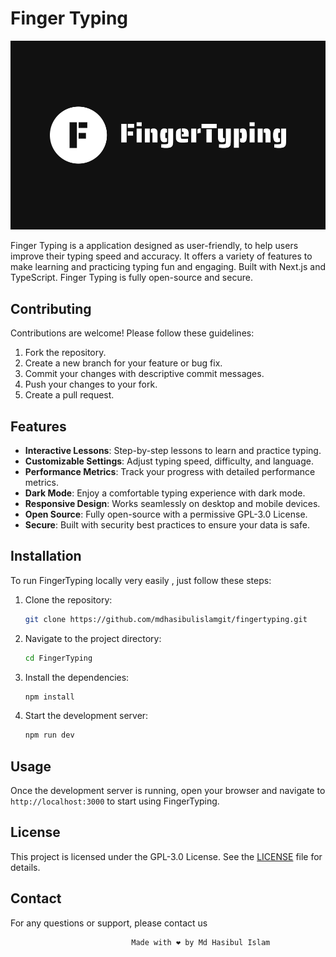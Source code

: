 # Finger Typing

![FingerTyping Logo](/public/logo.png)

Finger Typing is a  application designed as user-friendly, to help users improve their typing speed and accuracy. It offers a variety of features to make learning and practicing typing fun and engaging. Built with Next.js and TypeScript.  Finger Typing is fully open-source and secure.

## Contributing

Contributions are welcome! Please follow these guidelines:

1. Fork the repository.
2. Create a new branch for your feature or bug fix.
3. Commit your changes with descriptive commit messages.
4. Push your changes to your fork.
5. Create a pull request.

## Features

- **Interactive Lessons**: Step-by-step lessons to learn and practice typing.
- **Customizable Settings**: Adjust typing speed, difficulty, and language.
- **Performance Metrics**: Track your progress with detailed performance metrics.
- **Dark Mode**: Enjoy a comfortable typing experience with dark mode.
- **Responsive Design**: Works seamlessly on desktop and mobile devices.
- **Open Source**: Fully open-source with a permissive GPL-3.0 License.
- **Secure**: Built with security best practices to ensure your data is safe.

## Installation

To run FingerTyping locally very easily , just  follow these steps:

1. Clone the repository:
   ```bash
   git clone https://github.com/mdhasibulislamgit/fingertyping.git
   ```

2. Navigate to the project directory:
   ```bash
   cd FingerTyping
   ```

3. Install the dependencies:
   ```bash
   npm install
   ```

4. Start the development server:
   ```bash
   npm run dev
   ```



## Usage

Once the development server is running, open your browser and navigate to `http://localhost:3000` to start using FingerTyping.



## License

This project is licensed under the GPL-3.0 License. See the [LICENSE](LICENSE) file for details.


## Contact

For any questions or support, please contact us

                               Made with ❤️ by Md Hasibul Islam